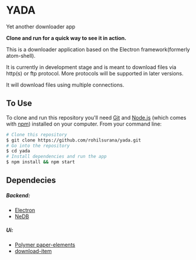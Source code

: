 # YADA

Yet another downloader app

**Clone and run for a quick way to see it in action.**

This is a downloader application based on the Electron framework(formerly atom-shell).

It is currently in development stage and is meant to download files via http(s)
 or ftp protocol. More protocols will be supported in later versions.

 It will download files using multiple connections.

## To Use

To clone and run this repository you'll need [Git](https://git-scm.com) and [Node.js](https://nodejs.org/en/download/) (which comes with [npm](http://npmjs.com)) installed on your computer. From your command line:

```bash
# Clone this repository
$ git clone https://github.com/rohilsurana/yada.git
# Go into the repository
$ cd yada
# Install dependencies and run the app
$ npm install && npm start
```

## Dependecies

##### Backend:
* [Electron](http://electron.atom.io)
* [NeDB](https://github.com/louischatriot/nedb)

##### Ui:
* [Polymer paper-elements](https://www.polymer-project.org/1.0/)
* [download-item](https://rohilsurana.github.io/download-item/)

